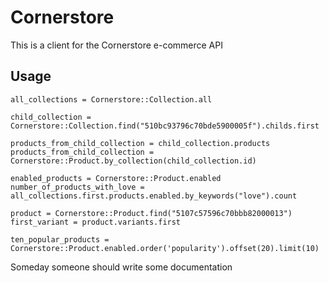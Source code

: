 # Cornerstore

This is a client for the Cornerstore e-commerce API
    
## Usage

    all_collections = Cornerstore::Collection.all
    
    child_collection = Cornerstore::Collection.find("510bc93796c70bde5900005f").childs.first

    products_from_child_collection = child_collection.products    
    products_from_child_collection = Cornerstore::Product.by_collection(child_collection.id)
    
    enabled_products = Cornerstore::Product.enabled
    number_of_products_with_love = all_collections.first.products.enabled.by_keywords("love").count
    
    product = Cornerstore::Product.find("5107c57596c70bbb82000013")
    first_variant = product.variants.first
    
    ten_popular_products = Cornerstore::Product.enabled.order('popularity').offset(20).limit(10)
    
Someday someone should write some documentation